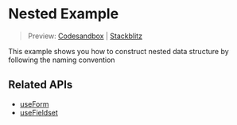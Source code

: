 # Nested Example

> Preview: [Codesandbox](https://codesandbox.io/s/github/edmundhung/conform/tree/main/examples/nested) \| [Stackblitz](https://stackblitz.com/github/edmundhung/conform/tree/main/examples/nested)

This example shows you how to construct nested data structure by following the naming convention

## Related APIs

- [useForm](../../packages/conform-react/README.md#useForm)
- [useFieldset](../../packages/conform-react/README.md#useFieldset)
